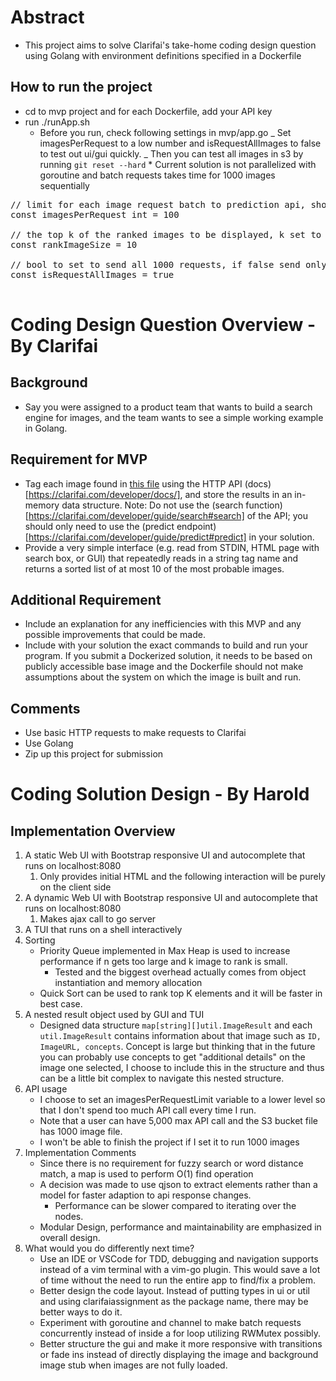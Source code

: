 # Abstract

- This project aims to solve Clarifai's take-home coding design question using Golang with environment definitions specified in a Dockerfile

## How to run the project

- cd to mvp project and for each Dockerfile, add your API key
- run ./runApp.sh
  - Before you run, check following settings in mvp/app.go
    _ Set imagesPerRequest to a low number and isRequestAllImages to false to test out ui/gui quickly.
    _ Then you can test all images in s3 by running `git reset --hard` \* Current solution is not parallelized with goroutine and batch requests takes time for 1000 images sequentially

<pre>
// limit for each image request batch to prediction api, should not exceed 128 images
const imagesPerRequest int = 100

// the top k of the ranked images to be displayed, k set to 10 now
const rankImageSize = 10

// bool to set to send all 1000 requests, if false send only the limit set by imagesPerRequestLimit.
const isRequestAllImages = true

</pre>

# Coding Design Question Overview - By Clarifai

## Background

- Say you were assigned to a product team that wants to build a search engine for images, and the team wants to see a simple working example in Golang.

## Requirement for MVP

- Tag each image found in [this file](https://s3.amazonaws.com/clarifai-data/backend/api-take-home/images.txt) using the HTTP API (docs)[https://clarifai.com/developer/docs/], and store the results in an in-memory data structure. Note: Do not use the (search function)[https://clarifai.com/developer/guide/search#search] of the API; you should only need to use the (predict endpoint)[https://clarifai.com/developer/guide/predict#predict] in your solution.
- Provide a very simple interface (e.g. read from STDIN, HTML page with search box, or GUI) that repeatedly reads in a string tag name and returns a sorted list of at most 10 of the most probable images.

## Additional Requirement

- Include an explanation for any inefficiencies with this MVP and any possible improvements that could be made.
- Include with your solution the exact commands to build and run your program. If you submit a Dockerized solution, it needs to be based on publicly accessible base image and the Dockerfile should not make assumptions about the system on which the image is built and run.

## Comments

- Use basic HTTP requests to make requests to Clarifai
- Use Golang
- Zip up this project for submission

# Coding Solution Design - By Harold

## Implementation Overview

1. A static Web UI with Bootstrap responsive UI and autocomplete that runs on localhost:8080
   1. Only provides initial HTML and the following interaction will be purely on the client side
2. A dynamic Web UI with Bootstrap responsive UI and autocomplete that runs on localhost:8080
   1. Makes ajax call to go server
3. A TUI that runs on a shell interactively
4. Sorting
   - Priority Queue implemented in Max Heap is used to increase performance if n gets too large and k image to rank is small.
     - Tested and the biggest overhead actually comes from object instantiation and memory allocation
   - Quick Sort can be used to rank top K elements and it will be faster in best case.
5. A nested result object used by GUI and TUI
   - Designed data structure `map[string][]util.ImageResult` and each `util.ImageResult` contains information about that image such as `ID, ImageURL, concepts`. Concept is large but thinking that in the future you can probably use concepts to get "additional details" on the image one selected, I choose to include this in the structure and thus can be a little bit complex to navigate this nested structure.
6. API usage
   - I choose to set an imagesPerRequestLimit variable to a lower level so that I don't spend too much API call every time I run.
   - Note that a user can have 5,000 max API call and the S3 bucket file has 1000 image file.
   - I won't be able to finish the project if I set it to run 1000 images
7. Implementation Comments
   - Since there is no requirement for fuzzy search or word distance match, a map is used to perform O(1) find operation
   - A decision was made to use qjson to extract elements rather than a model for faster adaption to api response changes.
     - Performance can be slower compared to iterating over the nodes.
   - Modular Design, performance and maintainability are emphasized in overall design.
8. What would you do differently next time?
   - Use an IDE or VSCode for TDD, debugging and navigation supports instead of a vim terminal with a vim-go plugin. This would save a lot of time without the need to run the entire app to find/fix a problem.
   - Better design the code layout. Instead of putting types in ui or util and using clarifaiassignment as the package name, there may be better ways to do it.
   - Experiment with goroutine and channel to make batch requests concurrently instead of inside a for loop utilizing RWMutex possibly.
   - Better structure the gui and make it more responsive with transitions or fade ins instead of directly displaying the image and background image stub when images are not fully loaded.
